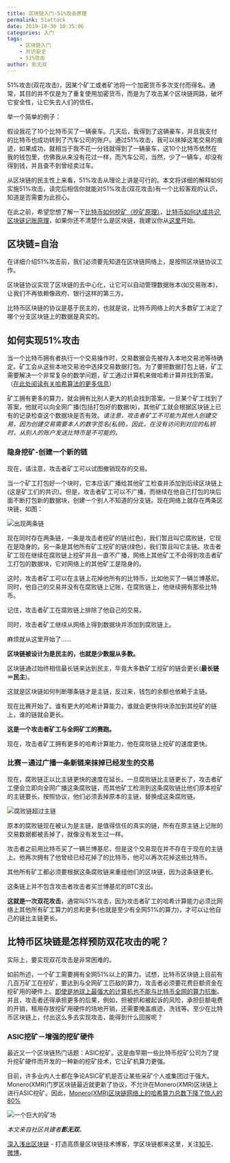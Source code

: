 ```yaml
---
title: 区块链入门-51%攻击原理
permalink: 51attack
date: 2019-10-30 10:35:06
categories: 入门
tags:
    - 区块链入门
    - 共识安全
    - 51%攻击
author: 影无双
---
```



51%攻击(双花攻击)，因某个矿工或者矿池将一个加密货币多次支付而得名。通常，其目的并不仅是为了重复使用加密货币，而是为了攻击某个区块链网路，破坏它安全性，让它失去人们的信任。

<!-----more----->

举一个简单的例子：

假设我花了10个比特币买了一辆豪车。几天后，我得到了这辆豪车，并且我支付的比特币也成功转到了汽车公司的账户。通过51%攻击，我可以抹掉这笔交易的痕迹，如果成功，就相当于我不花一分钱就得到了一辆豪车，这10个比特币依然在我的钱包里，仿佛我从来没有花过一样，而汽车公司，当然，少了一辆车，却没有得到钱，并且查不到曾经卖过车。

从区块链的民主性上来看，51%攻击从理论上讲是可行的。本文将详细的解释如何实施51%攻击，读完后相信你就能对51%攻击(双花攻击)有一个比较客观的认识，知道是否需要为此担心。

在此之前，希望您想了解一下[比特币如何挖矿（挖矿原理）](https://learnblockchain.cn/2017/11/04/bitcoin-pow/)，[比特币如何达成共识](https://learnblockchain.cn/2017/12/07/bitcoin-sonsensus/),[区块链记账原理](https://learnblockchain.cn/2017/10/25/whatbc/)，如果你还不清楚什么是区块链，我建议你从[这里](https://learnblockchain.cn/2019/10/30/whatblockchain/)开始。

## 区块链=自治

在详细介绍51%攻击前，我们必须要先知道在区块链网络上，是按照区块链协议工作。

区块链协议实现了区块链的去中心化，让它可以自动管理数据账本(如交易账本)，让我们不再依赖像政府、银行这样的第三方。

比特币区块链的协议是基于民主的，也就是说，比特币网络上的大多数矿工决定了哪个分支区块链上的数据是真实的。


## 如何实现51%攻击

当一个比特币拥有者执行一个交易操作时，交易数据会先被存入本地交易池等待确定。矿工会从这些本地交易池中选择交易数据打包。为了要把数据打包上链，矿工需要解决一个非常复杂的数学问题，矿工通过计算机来做哈希计算并找到答案。（[在此处阅读有关哈希算法的更多信息](https://medium.com/coinmonks/blockchain-for-beginners-what-is-blockchain-519db8c6677a)）

矿工拥有更多的算力，就会拥有比别人更大的机会找到答案。一旦某个矿工找到了答案，他就可以向全网广播(包括打包好的数据块)，其他矿工就会根据区块链上已有的记录检查这个数据块是否有效。*请注意，攻击者矿工不可能为其他人创建交易，因为创建交易需要本人的数字签名(私钥)。因此，在没有访问到对应的私钥时，从别人的账户发送比特币是不可能的。*

### 隐身挖矿-创建一个新的链

现在，请注意，攻击者矿工可以试图撤销现存的交易。

当一个矿工打包好一个块时，它本应该广播给其他矿工检查并添加到后续区块链上(这是矿工们的共识)。但是，攻击者矿工可以不广播，而继续在他自己打包的块后面不断打包新的数据块，创建一个别人不知道的分支链。现在网络上就存在两条区块链，如图：

![出现两条链](https://img.learnblockchain.cn/2019/10/15724200834485.jpg)


现在同时存在两条链，一条是攻击者挖矿的链(红色)，我们暂且叫它腐败链，它现在是隐身的，另一条是其他所有矿工挖矿的链(绿色)，我们暂且叫它主链。攻击者矿工现在继续在腐败链上挖矿并且一直不广播，网络上其他矿工不会得到攻击者矿工打包的数据块，它对网络上的其他矿工是隐身的。

这时，攻击者矿工可以在主链上花掉他所有的比特币，比如他买了一辆兰博基尼。同时，他自己的交易并没有在腐败链上记账，在腐败链上，他继续拥有那些比特币。

记住，攻击者矿工在腐败链上排除了他自己的交易。

同时，攻击者矿工继续从网络上得到数据块并添加到腐败链上。

麻烦就从这里开始了......

**区块链被设计为是民主的，也就是少数服从多数。**

区块链通过始终相信最长链来达到民主，毕竟大多数矿工挖矿的链会更长(**最长链＝民主**)。

这就是区块链如何判断哪条链才是主链，反过来，钱包的余额也依赖于主链。

现在比赛开始了。谁有更大的哈希计算能力，谁就会更快将块添加到其挖矿的链上，谁的链就会更长。

**这是一个攻击者矿工与全网矿工的赛跑。**

现在，攻击者矿工拥有更多的哈希计算能力，他在腐败链上挖矿的速度更快。


### 比赛－通过广播一条新链来抹掉已经发生的交易


现在，腐败链正以比主链更快的速度在延长。一旦腐败链比主链更长了，攻击者矿工便会立即向全网广播这条腐败链，而其他矿工检测到这条腐败链比他们原本挖矿的主链要长，按照协议，他们必须丢掉原本的主链，替换成这条腐败链。

![腐败链超过主链](https://img.learnblockchain.cn/2019/10/15724201974179.jpg)



原本的腐败链现在被认为是主链，是值得信任的真实的链，所有在原主链上记账的交易数据都被丢掉了，就像没有发生过一样。

攻击者之前用比特币买了一辆兰博基尼，但是这个交易现在并不存在于现在的主链上。他再次拥有了他曾经已经花掉了的比特币，他可以再次花掉这些比特币。


其他所有矿工都必须要根据这条腐败链来重组他们的区块链，因为这条链更长。

这条链上并不包含攻击者攻击者买兰博基尼的BTC支出。


**这就是一次双花攻击**，通常叫51%攻击，因为攻击者矿工的哈希计算能力必须比网络上其他所有矿工算力的总和更多(也就是至少有全网51%的算力)，才可以让他自己的链比主链更长。


## 比特币区块链是怎样预防双花攻击的呢？

实际上，要实现双花攻击是非常困难的。

如前所述，一个矿工需要拥有全网51%以上的算力。试想，比特币区块链上目前有几百万矿工在挖矿，要达到与全网矿工匹敌的算力，攻击者必须要花费巨额资金在挖矿用的硬件上。[即使是地球上最强大的计算机也不能与比特币全网的算力抗衡](https://bitcoin.stackexchange.com/questions/28228/why-cant-they-use-super-computers-to-mine-all-the-bitcoins#28229)。并且，攻击者还得承担更多的后果，例如，担被抓和被起诉的风险，承担巨额电费的开销，租用存放挖矿用硬件的场地开销，还需要掩盖痕迹，洗钱等。至少在比特币区块链上，付出这么多去实现攻击，能得到什么回报呢？


### ASIC挖矿－增强的挖矿硬件

最近又一个区块链热门话题：ASIC挖矿。这是由早期一些比特币挖矿公司为了提升挖矿硬件而开发的一种新的挖矿技术，它让矿机算力更强。

目前，许多业内人士都在争论ASIC矿机是否让某些采矿个人或集团过于强大。Monero(XMR)门罗区块链最近就更新了协议，不允许在Monero(XMR)区块链上进行ASIC挖矿。因此，[Monero(XMR)区块链网络上的哈希算力总数下降了惊人的 80%](https://toshitimes.com/monero-experiences-major-drop-in-hashrate-following-hard-fork/)

![一个巨大的矿场](https://img.learnblockchain.cn/2019/10/15724203067927.jpg)

*本文来自社区共建者**影无双**。*

[深入浅出区块链](https://learnblockchain.cn/) - 打造高质量区块链技术博客，学区块链都来这里，关注[知乎](https://www.zhihu.com/people/xiong-li-bing/activities)、[微博](https://weibo.com/517623789)。
